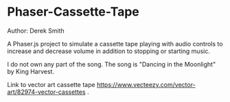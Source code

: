 # Phaser-Cassette-Tape
Author: Derek Smith

A Phaser.js project to simulate a cassette tape playing with audio controls to increase and decrease volume in addition to stopping or starting music.

I do not own any part of the song. The song is "Dancing in the Moonlight" by King Harvest.

Link to vector art cassette tape https://www.vecteezy.com/vector-art/82974-vector-cassettes .

